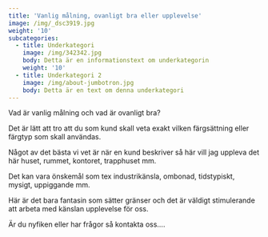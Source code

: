 ```yaml
---
title: 'Vanlig målning, ovanligt bra eller upplevelse'
image: /img/_dsc3919.jpg
weight: '10'
subcategories:
  - title: Underkategori
    image: /img/342342.jpg
    body: Detta är en informationstext om underkategorin
    weight: '10'
  - title: Underkategori 2
    image: /img/about-jumbotron.jpg
    body: Detta är en text om denna underkategori
---
```

Vad är vanlig målning och vad är ovanligt bra?

Det är lätt att tro att du som kund skall veta exakt vilken färgsättning eller färgtyp som skall användas.

Något av det bästa vi vet är när en kund beskriver så här vill jag uppleva det här huset, rummet, kontoret, trapphuset mm.

Det kan vara önskemål som tex industrikänsla, ombonad, tidstypiskt, mysigt, uppiggande mm.

Här är det bara fantasin som sätter gränser och det är väldigt stimulerande att arbeta med känslan upplevelse för oss.

Är du nyfiken eller har frågor så kontakta oss….
